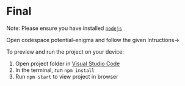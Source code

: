 # Final

  Note: Please ensure you have installed <code><a href="https://nodejs.org/en/download/">nodejs</a></code>


  Open codespace potential-enigma and follow the given intructions->

  To preview and run the project on your device:
  1) Open project folder in <a href="https://code.visualstudio.com/download">Visual Studio Code</a>
  2) In the terminal, run `npm install`
  3) Run `npm start` to view project in browser
